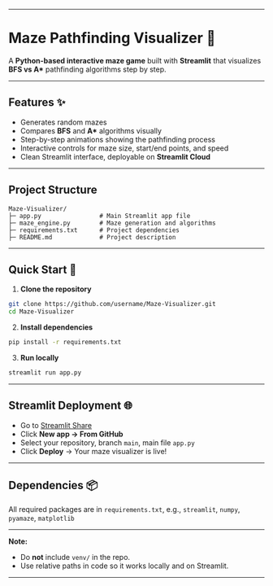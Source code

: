 
---

# Maze Pathfinding Visualizer 🧩

A **Python-based interactive maze game** built with **Streamlit** that visualizes **BFS vs A\*** pathfinding algorithms step by step.

---

## Features ✨

* Generates random mazes
* Compares **BFS** and **A\*** algorithms visually
* Step-by-step animations showing the pathfinding process
* Interactive controls for maze size, start/end points, and speed
* Clean Streamlit interface, deployable on **Streamlit Cloud**

---

## Project Structure

```
Maze-Visualizer/
├─ app.py                # Main Streamlit app file
├─ maze_engine.py        # Maze generation and algorithms
├─ requirements.txt      # Project dependencies
├─ README.md             # Project description
```

---

## Quick Start 🚀

1. **Clone the repository**

```bash
git clone https://github.com/username/Maze-Visualizer.git
cd Maze-Visualizer
```

2. **Install dependencies**

```bash
pip install -r requirements.txt
```

3. **Run locally**

```bash
streamlit run app.py
```

---

## Streamlit Deployment 🌐

* Go to [Streamlit Share](https://share.streamlit.io)
* Click **New app → From GitHub**
* Select your repository, branch `main`, main file `app.py`
* Click **Deploy** → Your maze visualizer is live!

---

## Dependencies 📦

All required packages are in `requirements.txt`, e.g.,
`streamlit`, `numpy`, `pyamaze`, `matplotlib`

---

**Note:**

* Do **not** include `venv/` in the repo.
* Use relative paths in code so it works locally and on Streamlit.

---

